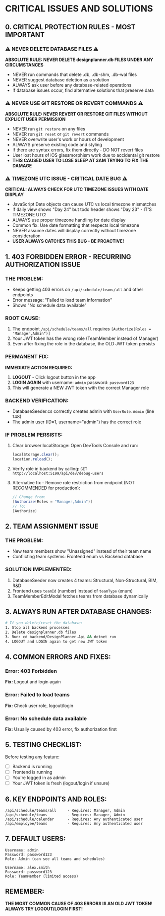 # CRITICAL ISSUES AND SOLUTIONS

## 0. CRITICAL PROTECTION RULES - MOST IMPORTANT

### ⚠️ NEVER DELETE DATABASE FILES ⚠️
**ABSOLUTE RULE: NEVER DELETE designplanner.db FILES UNDER ANY CIRCUMSTANCES**
- NEVER run commands that delete .db, .db-shm, .db-wal files
- NEVER suggest database deletion as a solution
- ALWAYS ask user before any database-related operations
- If database issues occur, find alternative solutions that preserve data

### ⚠️ NEVER USE GIT RESTORE OR REVERT COMMANDS ⚠️
**ABSOLUTE RULE: NEVER REVERT OR RESTORE GIT FILES WITHOUT EXPLICIT USER PERMISSION**
- NEVER run `git restore` on any files
- NEVER run `git reset` or `git revert` commands
- NEVER overwrite user's work or hours of development
- ALWAYS preserve existing code and styling
- If there are syntax errors, fix them directly - DO NOT revert files
- User lost hours of iOS glassmorphism work due to accidental git restore
- **THIS CAUSED USER TO LOSE SLEEP AT 3AM TRYING TO FIX THE DAMAGE**

### ⚠️ TIMEZONE UTC ISSUE - CRITICAL DATE BUG ⚠️
**CRITICAL: ALWAYS CHECK FOR UTC TIMEZONE ISSUES WITH DATE DISPLAY**
- JavaScript Date objects can cause UTC vs local timezone mismatches
- If daily view shows "Day 24" but todo header shows "Day 23" - IT'S TIMEZONE UTC!
- ALWAYS use proper timezone handling for date display
- Common fix: Use date formatting that respects local timezone
- NEVER assume dates will display correctly without timezone consideration
- **USER ALWAYS CATCHES THIS BUG - BE PROACTIVE!**

## 1. 403 FORBIDDEN ERROR - RECURRING AUTHORIZATION ISSUE

### THE PROBLEM:
- Keeps getting 403 errors on `/api/schedule/teams/all` and other endpoints
- Error message: "Failed to load team information"
- Shows "No schedule data available"

### ROOT CAUSE:
1. The endpoint `/api/schedule/teams/all` requires `[Authorize(Roles = "Manager,Admin")]`
2. Your JWT token has the wrong role (TeamMember instead of Manager)
3. Even after fixing the role in the database, the OLD JWT token persists

### PERMANENT FIX:
**IMMEDIATE ACTION REQUIRED:**
1. **LOGOUT** - Click logout button in the app
2. **LOGIN AGAIN** with username: `admin` password: `password123`
3. This will generate a NEW JWT token with the correct Manager role

### BACKEND VERIFICATION:
- DatabaseSeeder.cs correctly creates admin with `UserRole.Admin` (line 148)
- The admin user (ID=1, username="admin") has the correct role

### IF PROBLEM PERSISTS:
1. Clear browser localStorage: Open DevTools Console and run:
   ```javascript
   localStorage.clear();
   location.reload();
   ```

2. Verify role in backend by calling: `GET http://localhost:5199/api/dev/debug-users`

3. Alternative fix - Remove role restriction from endpoint (NOT RECOMMENDED for production):
   ```csharp
   // Change from:
   [Authorize(Roles = "Manager,Admin")]
   // To:
   [Authorize]
   ```

## 2. TEAM ASSIGNMENT ISSUE

### THE PROBLEM:
- New team members show "Unassigned" instead of their team name
- Conflicting team systems: Frontend enum vs Backend database

### SOLUTION IMPLEMENTED:
1. DatabaseSeeder now creates 4 teams: Structural, Non-Structural, BIM, R&D
2. Frontend uses `teamId` (number) instead of `teamType` (enum)
3. TeamMemberEditModal fetches teams from database dynamically

## 3. ALWAYS RUN AFTER DATABASE CHANGES:

```bash
# If you delete/reset the database:
1. Stop all backend processes
2. Delete designplanner.db files
3. Run: cd backend/DesignPlanner.Api && dotnet run
4. LOGOUT and LOGIN again to get new JWT token
```

## 4. COMMON ERRORS AND FIXES:

### Error: 403 Forbidden
**Fix:** Logout and login again

### Error: Failed to load teams
**Fix:** Check user role, logout/login

### Error: No schedule data available
**Fix:** Usually caused by 403 error, fix authorization first

## 5. TESTING CHECKLIST:

Before testing any feature:
- [ ] Backend is running
- [ ] Frontend is running
- [ ] You're logged in as admin
- [ ] Your JWT token is fresh (logout/login if unsure)

## 6. KEY ENDPOINTS AND ROLES:

```
/api/schedule/teams/all     - Requires: Manager, Admin
/api/schedule/teams         - Requires: Manager, Admin
/api/schedule/calendar      - Requires: Any authenticated user
/api/employee/teams         - Requires: Any authenticated user
```

## 7. DEFAULT USERS:

```
Username: admin
Password: password123
Role: Admin (can see all teams and schedules)

Username: alex.smith
Password: password123
Role: TeamMember (limited access)
```

## REMEMBER:
**THE MOST COMMON CAUSE OF 403 ERRORS IS AN OLD JWT TOKEN!**
**ALWAYS TRY LOGOUT/LOGIN FIRST!**